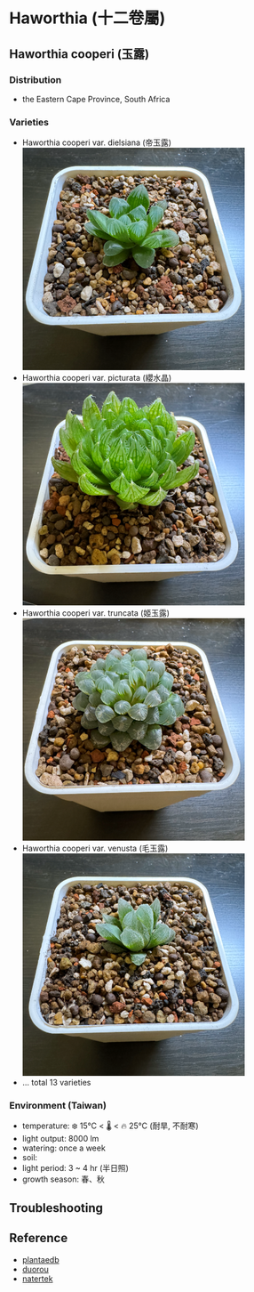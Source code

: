 # Haworthia (十二卷屬)
##	Haworthia cooperi (玉露)
### Distribution
* the Eastern Cape Province, South Africa

### Varieties
* Haworthia cooperi var. dielsiana (帝玉露)
  ![帝玉露](./images/Haworthia/cooperi/dielsiana.png)
* Haworthia cooperi var. picturata (纓水晶)
  ![纓水晶](./images/Haworthia/cooperi/picturata.png)
* Haworthia cooperi var. truncata (姬玉露)
  ![姬玉露](./images/Haworthia/cooperi/truncata.png)
* Haworthia cooperi var. venusta (毛玉露)
  ![毛玉露](./images/Haworthia/cooperi/venusta.png)
* ... total 13 varieties

### Environment (Taiwan)
* temperature: ❄️ 15°C < 🌡️ < 🔥 25°C (耐旱, 不耐寒)
* light output: 8000 lm
* watering: once a week
* soil: 
* light period: 3 ~ 4 hr (半日照)
* growth season: 春、秋

## Troubleshooting

## Reference
* [plantaedb](https://plantaedb.com/taxa/phylum/angiosperms/order/asparagales/family/asphodelaceae/genus/haworthia)
* [duorou](https://duorou.tw/%E7%8E%89%E9%9C%B2%E7%9A%84%E4%BB%8B%E7%B4%B9%E8%88%87%E7%B9%81%E6%AE%96%E9%A4%8A%E8%AD%B7)
* [natertek](https://www.natertek.com/blogs/succulent-care-knowledge/%E5%A4%9A%E8%82%89%E6%A4%8D%E7%89%A9-%E7%8E%89%E9%9C%B2%E6%80%8E%E9%BA%BC%E9%A4%8A-%E5%A4%9A%E8%82%89%E6%A4%8D%E7%89%A9%E4%BB%8B%E7%B4%B9-%E7%8B%82%E8%B2%B7%E5%9C%92%E8%97%9D-%E5%A4%9A%E8%82%89%E6%A4%8D%E7%89%A9%E5%B0%88%E8%B3%A3)
